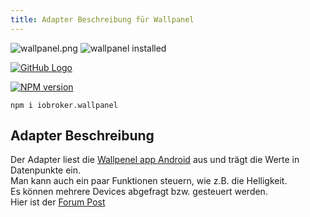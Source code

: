 ```yaml
---
title: Adapter Beschreibung für Wallpanel
---
```

<img class="image" src="/images/media/Wallpanel/wallpanel.png#center" alt="wallpanel.png" title="Wallpanel" />
<img src="http://iobroker.live/badges/wallpanel-installed.svg#center#install" alt="wallpanel installed" title="Wallpanel installed" />

[![GitHub Logo](/images/GitHub.png#icons)](https://github.com/xXBJXx/ioBroker.wallpanel)

[![NPM version](http://img.shields.io/npm/v/iobroker.wallpanel.svg?logo=npm#NPM)](https://www.npmjs.com/package/iobroker.wallpanel)
``` shell
npm i iobroker.wallpanel
```

## Adapter Beschreibung
Der Adapter liest die [Wallpenel app Android](https://play.google.com/store/apps/details?id=com.thanksmister.iot.wallpanel&hl=de)
aus und trägt die Werte in Datenpunkte ein. <br>
Man kann auch ein paar Funktionen steuern, wie z.B. die Helligkeit. <br>
Es können mehrere Devices abgefragt bzw. gesteuert werden. <br>
Hier ist der [Forum Post](https://forum.iobroker.net/topic/36438/test-adapter-wallpanel)
